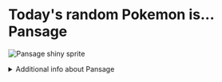 # Today's random Pokemon is... Pansage

![Pansage shiny sprite](https://raw.githubusercontent.com/PokeAPI/sprites/master/sprites/pokemon/shiny/511.png)

<details>
<summary>Additional info about Pansage</summary>

| srpite type | image |
|------|------|
| back_default | ![Pansage back_default sprite](https://raw.githubusercontent.com/PokeAPI/sprites/master/sprites/pokemon/back/511.png) |
| back_shiny | ![Pansage back_shiny sprite](https://raw.githubusercontent.com/PokeAPI/sprites/master/sprites/pokemon/back/shiny/511.png) |
| front_default | ![Pansage front_default sprite](https://raw.githubusercontent.com/PokeAPI/sprites/master/sprites/pokemon/511.png) | </details>